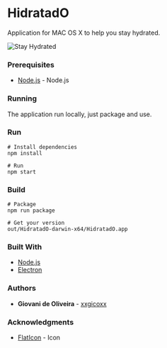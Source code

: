 # HidratadO
Application for MAC OS X to help you stay hydrated.

![Stay Hydrated](http://i.imgur.com/vXzlU1I.png)

### Prerequisites
* [Node.js](https://nodejs.org/en/) - Node.js

### Running
The application run locally, just package and use.

### Run
````
# Install dependencies
npm install

# Run
npm start
````

### Build
````
# Package
npm run package

# Get your version
out/HidratadO-darwin-x64/HidratadO.app
````

### Built With
* [Node.js](https://nodejs.org/en/)
* [Electron](https://electronjs.org/)

### Authors
* **Giovani de Oliveira** - [xxgicoxx](https://github.com/xxgicoxx)

### Acknowledgments
* [FlatIcon](https://www.flaticon.com/) - Icon